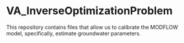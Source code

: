 # VA_InverseOptimizationProblem
This repository contains files that allow us to calibrate the MODFLOW model, specifically, estimate groundwater parameters.
